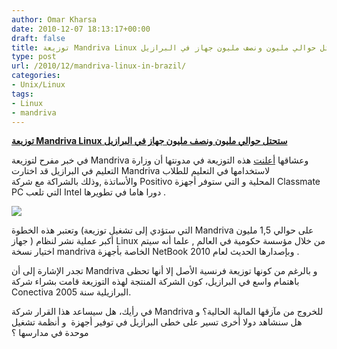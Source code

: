 ```yaml
---
author: Omar Kharsa
date: 2010-12-07 18:13:17+00:00
draft: false
title: توزيعة Mandriva Linux ستحتل حوالي مليون ونصف مليون جهاز في البرازيل
type: post
url: /2010/12/mandriva-linux-in-brazil/
categories:
- Unix/Linux
tags:
- Linux
- mandriva
---
```


**[توزيعة Mandriva Linux ستحتل حوالي مليون ونصف مليون جهاز في البرازيل](https://www.it-scoop.com/2010/12/mandriva-linux-in-brazil/)**


في خبر مفرح لتوزيعة Mandriva وعشاقها [أعلنت](http://blog.mandriva.com/2010/12/06/brazilian-ministry-of-education-plan-large-deployment-with-mandriva-linux-on-intel-powered-classmate-pcs-by-positivo/) هذه التوزيعة في مدونتها أن وزارة التعليم في البرازيل قد اختارت Mandriva لاستخدامها في التعليم للطلاب واﻷساتذة ,وذلك بالشراكة مع شركة Positivo المحلية و التي ستوفر أجهزة Classmate PC التي تلعب Intel دورا هاما في تطويرها .

[![](https://www.it-scoop.com/wp-content/uploads/2010/06/mandriva-Tux.jpg)
](https://www.it-scoop.com/2010/12/mandriva-linux-in-brazil/)

وتعتبر هذه الخطوة (التي ستؤدي إلى تشغيل توزيعة Mandriva على حوالي 1,5 مليون جهاز ) أكبر عملية نشر لنظام Linux من خلال مؤسسة حكومية في العالم , علما أنه سيتم اختيار نسخة mandriva الخاصة بأجهزة NetBook وبإصدارها الحديث لعام 2010 .

تجدر الإشارة إلى أن Mandriva و بالرغم من كونها توزيعة فرنسية الأصل إلا أنها تحظى باهتمام واسع في البرازيل، كون الشركة المنتجة لهذه التوزيعة قامت بشراء شركة Conectiva البرازيلية سنة 2005.

في رأيك، هل سيساعد هذا القرار شركة Mandriva للخروج من مآزقها المالية الحالية؟ و هل سنشاهد دولا أخرى تسير على خطى البرازيل في توفير أجهزة  و أنظمة تشغيل موحدة في مدارسها ؟
